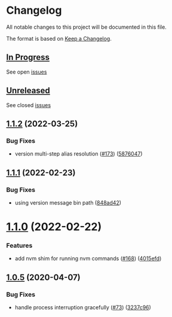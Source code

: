 # Changelog

All notable changes to this project will be documented in this file.

The format is based on [Keep a Changelog](https://keepachangelog.com/en/1.0.0/).

## [In Progress](https://github.com/iamogbz/nvshim/pulls)

See open [issues](https://github.com/iamogbz/nvshim/issues)

## [Unreleased](https://github.com/iamogbz/nvshim/releases)

See closed [issues](https://github.com/iamogbz/nvshim/pulls?q=is%3Apr+is%3Amerged+sort%3Acreated-desc+-label%3Areleased)

## [1.1.2](https://github.com/iamogbz/nvshim/compare/v1.1.1...v1.1.2) (2022-03-25)


### Bug Fixes

* version multi-step alias resolution ([#173](https://github.com/iamogbz/nvshim/issues/173)) ([5876047](https://github.com/iamogbz/nvshim/commit/587604798c98569f1a5ca4b6ce7a008c8f88805c))

## [1.1.1](https://github.com/iamogbz/nvshim/compare/v1.1.0...v1.1.1) (2022-02-23)


### Bug Fixes

* using version message bin path ([848ad42](https://github.com/iamogbz/nvshim/commit/848ad42fe757406b0f548914993e50c263b1500f))

# [1.1.0](https://github.com/iamogbz/nvshim/compare/v1.0.5...v1.1.0) (2022-02-22)


### Features

* add nvm shim for running nvm commands ([#168](https://github.com/iamogbz/nvshim/issues/168)) ([4015efd](https://github.com/iamogbz/nvshim/commit/4015efdda7ee00c70ad47b8b58ebfe251f7ed981))

## [1.0.5](https://github.com/iamogbz/nvshim/compare/v1.0.4...v1.0.5) (2020-04-07)


### Bug Fixes

* handle process interruption gracefully ([#73](https://github.com/iamogbz/nvshim/issues/73)) ([3237c96](https://github.com/iamogbz/nvshim/commit/3237c965b15b684c7ca813db4c94aa1ed557514d))

